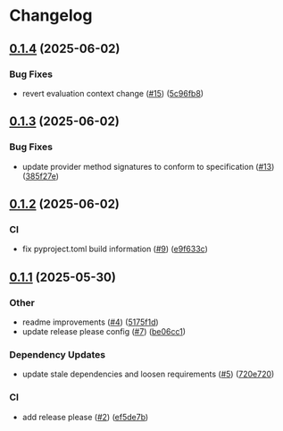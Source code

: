 # Changelog

## [0.1.4](https://github.com/Flagsmith/flagsmith-openfeature-provider-python/compare/v0.1.3...v0.1.4) (2025-06-02)


### Bug Fixes

* revert evaluation context change ([#15](https://github.com/Flagsmith/flagsmith-openfeature-provider-python/issues/15)) ([5c96fb8](https://github.com/Flagsmith/flagsmith-openfeature-provider-python/commit/5c96fb8d3dd25d1997e008e1d2fdb9b398dd0590))

## [0.1.3](https://github.com/Flagsmith/flagsmith-openfeature-provider-python/compare/v0.1.2...v0.1.3) (2025-06-02)


### Bug Fixes

* update provider method signatures to conform to specification ([#13](https://github.com/Flagsmith/flagsmith-openfeature-provider-python/issues/13)) ([385f27e](https://github.com/Flagsmith/flagsmith-openfeature-provider-python/commit/385f27e2cc683b27c9033f28120d8607403ad73d))

## [0.1.2](https://github.com/Flagsmith/flagsmith-openfeature-provider-python/compare/v0.1.1...v0.1.2) (2025-06-02)


### CI

* fix pyproject.toml build information ([#9](https://github.com/Flagsmith/flagsmith-openfeature-provider-python/issues/9)) ([e9f633c](https://github.com/Flagsmith/flagsmith-openfeature-provider-python/commit/e9f633c66ac74bf2152b780c85bd58049116e566))

## [0.1.1](https://github.com/Flagsmith/flagsmith-openfeature-provider-python/compare/v0.1.0...v0.1.1) (2025-05-30)


### Other

* readme improvements ([#4](https://github.com/Flagsmith/flagsmith-openfeature-provider-python/issues/4)) ([5175f1d](https://github.com/Flagsmith/flagsmith-openfeature-provider-python/commit/5175f1d7762297cbe424b15639d27d84fe75e819))
* update release please config ([#7](https://github.com/Flagsmith/flagsmith-openfeature-provider-python/issues/7)) ([be06cc1](https://github.com/Flagsmith/flagsmith-openfeature-provider-python/commit/be06cc1edc66581d60bfb42161596f49512270bd))


### Dependency Updates

* update stale dependencies and loosen requirements ([#5](https://github.com/Flagsmith/flagsmith-openfeature-provider-python/issues/5)) ([720e720](https://github.com/Flagsmith/flagsmith-openfeature-provider-python/commit/720e720a54a48cf17055b7859e8945786d016a41))


### CI

* add release please ([#2](https://github.com/Flagsmith/flagsmith-openfeature-provider-python/issues/2)) ([ef5de7b](https://github.com/Flagsmith/flagsmith-openfeature-provider-python/commit/ef5de7bce3db865b3d23bceb62ba75b61e6eebd8))
